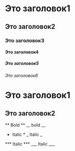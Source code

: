 # Это заголовок1
## Это заголовок2
### Это заголовок3
#### Это заголовок4
##### Это заголовок5
###### Это заголовок6

 Это заголовок1
 ===== 
 
 Это заголовок2
 -----

** Bold **
__ bold __

* Italic *
_ Italic _

*** Italic ***
___ Italic ___